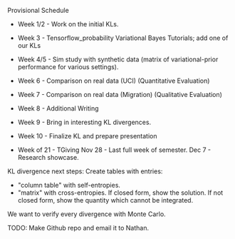 Provisional Schedule

- Week 1/2 - Work on the initial KLs. 
- Week 3 - Tensorflow_probability Variational Bayes Tutorials; add one of our KLs 
- Week 4/5 - Sim study with synthetic data (matrix of variational-prior performance for various settings). 
- Week 6 - Comparison on real data (UCI) (Quantitative Evaluation) 
- Week 7 - Comparison on real data (Migration) (Qualitative Evaluation) 
- Week 8 - Additional Writing 
- Week 9 - Bring in interesting KL divergences. 
- Week 10 - Finalize KL and prepare presentation

- Week of 21 - TGiving Nov 28 - Last full week of semester. Dec 7 - Research showcase.

KL divergence next steps: 
Create tables with entries: 
- "column table" with self-entropies. 
- "matrix" with cross-entropies. If closed form, show the solution. If not closed form, show the quantity which cannot be integrated.

We want to verify every divergence with Monte Carlo.

TODO: Make Github repo and email it to Nathan.

